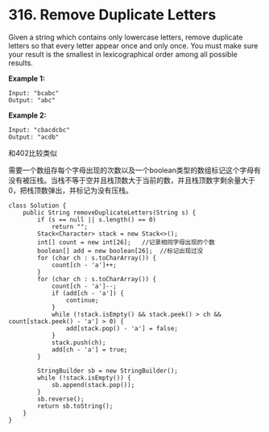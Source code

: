 # 316. Remove Duplicate Letters

Given a string which contains only lowercase letters, remove duplicate letters so that every letter appear once and only once. You must make sure your result is the smallest in lexicographical order among all possible results.

**Example 1:**

```text
Input: "bcabc"
Output: "abc"
```

**Example 2:**

```text
Input: "cbacdcbc"
Output: "acdb"
```

和402比较类似

需要一个数组存每个字母出现的次数以及一个boolean类型的数组标记这个字母有没有被压栈。当栈不等于空并且栈顶数大于当前的数，并且栈顶数字剩余量大于0，把栈顶数弹出，并标记为没有压栈。

```text
class Solution {
    public String removeDuplicateLetters(String s) {
        if (s == null || s.length() == 0) 
            return "";
        Stack<Character> stack = new Stack<>();
        int[] count = new int[26];   //记录相同字母出现的个数
        boolean[] add = new boolean[26];  //标记出现过没
        for (char ch : s.toCharArray()) {
            count[ch - 'a']++;
        }
        for (char ch : s.toCharArray()) {
            count[ch - 'a']--;
            if (add[ch - 'a']) {
                continue;
            }
            while (!stack.isEmpty() && stack.peek() > ch && count[stack.peek() - 'a'] > 0) {
                add[stack.pop() - 'a'] = false;
            }
            stack.push(ch);
            add[ch - 'a'] = true;
        }
        
        StringBuilder sb = new StringBuilder();
        while (!stack.isEmpty()) {
            sb.append(stack.pop());
        }
        sb.reverse();
        return sb.toString();
    }
}
```

